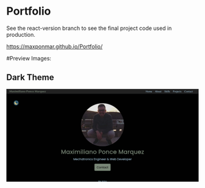 # Portfolio
See the react-version branch to see the final project code used in production.

https://maxponmar.github.io/Portfolio/


#Preview Images:

## Dark Theme
<img src="https://github.com/maxponmar/Portfolio/blob/main/PreviewImages/DarkTheme.png?raw=true" alt="Home view" width="800"/>

